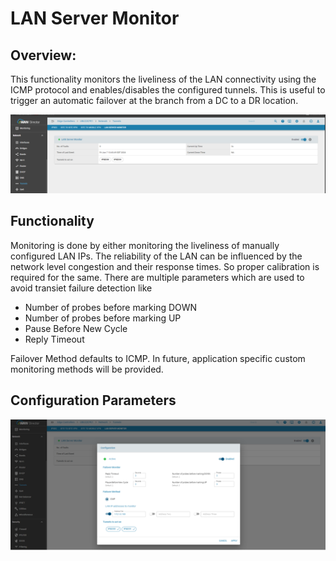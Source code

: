 # LAN Server Monitor

## Overview:

This functionality monitors the liveliness of the LAN connectivity using the ICMP protocol and enables/disables the configured tunnels. This is useful to trigger an automatic failover at the branch from a DC to a DR location.

![lanservermonitor](images/LANServerMonitor.png)

## Functionality

Monitoring is done by either monitoring the liveliness of manually configured LAN IPs. The reliability of the LAN can be influenced by the network level congestion and their response times. So proper calibration is required for the same. There are multiple parameters which are used to avoid transiet failure detection like 

- Number of probes before marking DOWN
- Number of probes before marking UP
- Pause Before New Cycle
- Reply Timeout

Failover Method defaults to ICMP. In future, application specific custom monitoring methods will be provided.

## Configuration Parameters

![lanservermonitor](images/LANServerMonitor_Settings.png)